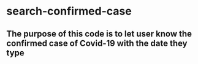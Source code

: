 # search-confirmed-case
## The purpose of this code is to let user know the confirmed case of Covid-19 with the date they type
